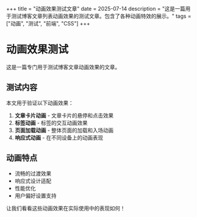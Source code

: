 +++
title = "动画效果测试文章"
date = 2025-07-14
description = "这是一篇用于测试博客文章列表动画效果的测试文章。包含了各种动画特效的展示。"
tags = ["动画", "测试", "前端", "CSS"]
+++

# 动画效果测试

这是一篇专门用于测试博客文章动画效果的文章。

## 测试内容

本文用于验证以下动画效果：

1. **文章卡片动画** - 文章卡片的悬停和点击效果
2. **标签动画** - 标签的交互动画效果
3. **页面加载动画** - 整体页面的加载和入场动画
4. **响应式动画** - 在不同设备上的动画表现

## 动画特点

- 流畅的过渡效果
- 响应式设计适配
- 性能优化
- 用户偏好设置支持

让我们看看这些动画效果在实际使用中的表现如何！
